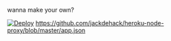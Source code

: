 wanna make your own?

[![Deploy](https://www.herokucdn.com/deploy/button.svg)](https://heroku.com/deploy)
https://github.com/jackdehack/heroku-node-proxy/blob/master/app.json

